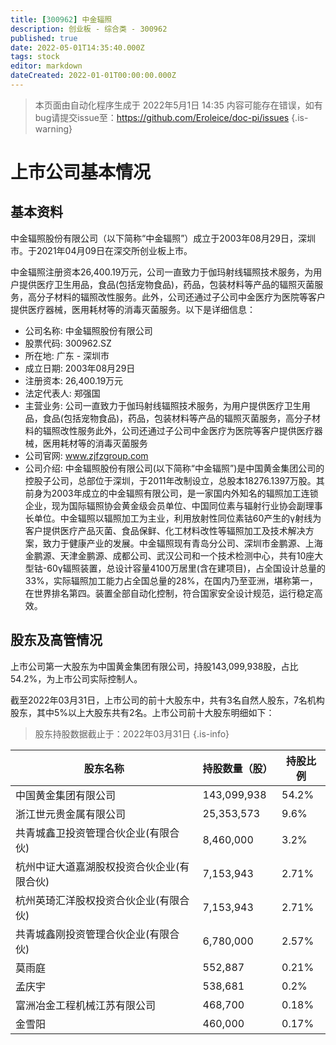 ```yaml
---
title: [300962] 中金辐照
description: 创业板 - 综合类 - 300962
published: true
date: 2022-05-01T14:35:40.000Z
tags: stock
editor: markdown
dateCreated: 2022-01-01T00:00:00.000Z
---
```


> 本页面由自动化程序生成于 2022年5月1日 14:35
> 内容可能存在错误，如有bug请提交issue至：https://github.com/Eroleice/doc-pi/issues
{.is-warning}

# 上市公司基本情况

## 基本资料

中金辐照股份有限公司（以下简称“中金辐照”）成立于2003年08月29日，深圳市。于2021年04月09日在深交所创业板上市。

中金辐照注册资本26,400.19万元，公司一直致力于伽玛射线辐照技术服务，为用户提供医疗卫生用品，食品(包括宠物食品)，药品，包装材料等产品的辐照灭菌服务，高分子材料的辐照改性服务。此外，公司还通过子公司中金医疗为医院等客户提供医疗器械，医用耗材等的消毒灭菌服务。以下是详细信息：

- 公司名称: 中金辐照股份有限公司
- 股票代码: 300962.SZ
- 所在地: 广东 - 深圳市
- 成立日期: 2003年08月29日
- 注册资本: 26,400.19万元
- 法定代表人: 郑强国
- 主营业务: 公司一直致力于伽玛射线辐照技术服务，为用户提供医疗卫生用品，食品(包括宠物食品)，药品，包装材料等产品的辐照灭菌服务，高分子材料的辐照改性服务此外，公司还通过子公司中金医疗为医院等客户提供医疗器械，医用耗材等的消毒灭菌服务
- 公司官网: www.zjfzgroup.com
- 公司介绍: 中金辐照股份有限公司(以下简称“中金辐照”)是中国黄金集团公司的控股子公司，总部位于深圳，于2011年改制设立，总股本18276.1397万股。其前身为2003年成立的中金辐照有限公司，是一家国内外知名的辐照加工连锁企业，现为国际辐照协会黄金级会员单位、中国同位素与辐射行业协会副理事长单位。中金辐照以辐照加工为主业，利用放射性同位素钴60产生的γ射线为客户提供医疗产品灭菌、食品保鲜、化工材料改性等辐照加工及技术解决方案，致力于健康产业的发展。中金辐照现有青岛分公司、深圳市金鹏源、上海金鹏源、天津金鹏源、成都公司、武汉公司和一个技术检测中心，共有10座大型钴-60γ辐照装置，总设计容量4100万居里(含在建项目)，占全国设计总量的33%，实际辐照加工能力占全国总量的28%，在国内乃至亚洲，堪称第一，在世界排名第四。装置全部自动化控制，符合国家安全设计规范，运行稳定高效。


## 股东及高管情况

上市公司第一大股东为中国黄金集团有限公司，持股143,099,938股，占比54.2%，为上市公司实际控制人。

截至2022年03月31日，上市公司的前十大股东中，共有3名自然人股东，7名机构股东，其中5%以上大股东共有2名。上市公司前十大股东明细如下：

> 股东持股数据截止于：2022年03月31日
{.is-info}

| 股东名称 | 持股数量（股） | 持股比例 |
| --- | --- | --- |
| 中国黄金集团有限公司 | 143,099,938 | 54.2% |
| 浙江世元贵金属有限公司 | 25,353,573 | 9.6% |
| 共青城鑫卫投资管理合伙企业(有限合伙) | 8,460,000 | 3.2% |
| 杭州中证大道嘉湖股权投资合伙企业(有限合伙) | 7,153,943 | 2.71% |
| 杭州英琦汇洋股权投资合伙企业(有限合伙) | 7,153,943 | 2.71% |
| 共青城鑫刚投资管理合伙企业(有限合伙) | 6,780,000 | 2.57% |
| 莫雨庭 | 552,887 | 0.21% |
| 孟庆宇 | 538,681 | 0.2% |
| 富洲冶金工程机械江苏有限公司 | 468,700 | 0.18% |
| 金雪阳 | 460,000 | 0.17% |




